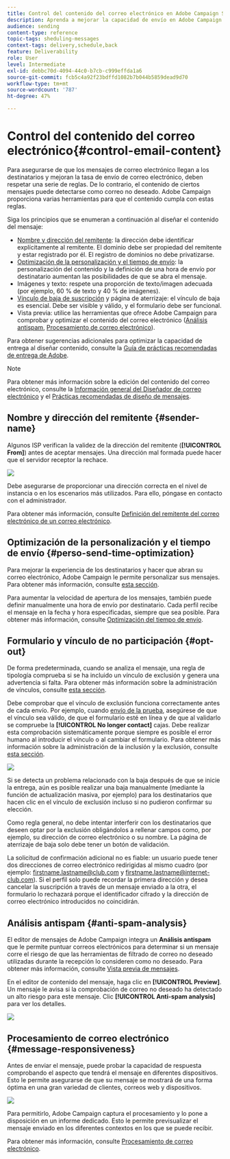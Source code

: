 ```yaml
---
title: Control del contenido del correo electrónico en Adobe Campaign Standard
description: Aprenda a mejorar la capacidad de envío en Adobe Campaign Standard al editar el contenido del correo electrónico.
audience: sending
content-type: reference
topic-tags: sheduling-messages
context-tags: delivery,schedule,back
feature: Deliverability
role: User
level: Intermediate
exl-id: debbc70d-4094-44c0-b7cb-c999effda1a6
source-git-commit: fcb5c4a92f23bdffd1082b7b044b5859dead9d70
workflow-type: tm+mt
source-wordcount: '787'
ht-degree: 47%

---
```


# Control del contenido del correo electrónico{#control-email-content}

<!--TO KEEP because specific to Campaign-->

Para asegurarse de que los mensajes de correo electrónico llegan a los destinatarios y mejoran la tasa de envío de correo electrónico, deben respetar una serie de reglas. De lo contrario, el contenido de ciertos mensajes puede detectarse como correo no deseado. Adobe Campaign proporciona varias herramientas para que el contenido cumpla con estas reglas.

Siga los principios que se enumeran a continuación al diseñar el contenido del mensaje:

* [Nombre y dirección del remitente](#sender-name): la dirección debe identificar explícitamente al remitente. El dominio debe ser propiedad del remitente y estar registrado por él. El registro de dominios no debe privatizarse.
  <!--**Subject**: Avoid excessive capitalization and punctuation, and words that are frequently used by spammers ("Win", "Free", etc.).-->
* [Optimización de la personalización y el tiempo de envío](#perso-send-time-optimization): la personalización del contenido y la definición de una hora de envío por destinatario aumentan las posibilidades de que se abra el mensaje.
* Imágenes y texto: respete una proporción de texto/imagen adecuada (por ejemplo, 60 % de texto y 40 % de imágenes).
* [Vínculo de baja de suscripción](#opt-out) y página de aterrizaje: el vínculo de baja es esencial. Debe ser visible y válido, y el formulario debe ser funcional.
* Vista previa: utilice las herramientas que ofrece Adobe Campaign para comprobar y optimizar el contenido del correo electrónico ([Análisis antispam](#anti-spam-analysis), [Procesamiento de correo electrónico](#message-responsiveness)).

Para obtener sugerencias adicionales para optimizar la capacidad de entrega al diseñar contenido, consulte la [Guía de prácticas recomendadas de entrega de Adobe](https://experienceleague.adobe.com/docs/deliverability-learn/deliverability-best-practice-guide/content-best-practices-for-optimal-delivery.html?lang=es).

>[!NOTE]
>
>Para obtener más información sobre la edición del contenido del correo electrónico, consulte la [Información general del Diseñador de correo electrónico](../../designing/using/designing-content-in-adobe-campaign.md) y el [Prácticas recomendadas de diseño de mensajes](../../designing/using/designing-content-in-adobe-campaign.md#content-design-best-practices).

## Nombre y dirección del remitente {#sender-name}

Algunos ISP verifican la validez de la dirección del remitente (**[!UICONTROL From]**) antes de aceptar mensajes. Una dirección mal formada puede hacer que el servidor receptor la rechace.

![](assets/delivery_content_edition16.png)

Debe asegurarse de proporcionar una dirección correcta en el nivel de instancia o en los escenarios más utilizados. Para ello, póngase en contacto con el administrador.

Para obtener más información, consulte [Definición del remitente del correo electrónico de un correo electrónico](../../designing/using/subject-line.md#email-sender).

## Optimización de la personalización y el tiempo de envío {#perso-send-time-optimization}

Para mejorar la experiencia de los destinatarios y hacer que abran su correo electrónico, Adobe Campaign le permite personalizar sus mensajes. Para obtener más información, consulte [esta sección](../../designing/using/personalization.md).

Para aumentar la velocidad de apertura de los mensajes, también puede definir manualmente una hora de envío por destinatario. Cada perfil recibe el mensaje en la fecha y hora especificadas, siempre que sea posible. Para obtener más información, consulte [Optimización del tiempo de envío](../../sending/using/optimizing-the-sending-time.md).

## Formulario y vínculo de no participación {#opt-out}

De forma predeterminada, cuando se analiza el mensaje, una regla de tipología comprueba si se ha incluido un vínculo de exclusión y genera una advertencia si falta. Para obtener más información sobre la administración de vínculos, consulte [esta sección](../../designing/using/links.md).

Debe comprobar que el vínculo de exclusión funciona correctamente antes de cada envío. Por ejemplo, cuando [envío de la prueba](../../sending/using/sending-proofs.md), asegúrese de que el vínculo sea válido, de que el formulario esté en línea y de que al validarlo se compruebe la **[!UICONTROL No longer contact]** cajas. Debe realizar esta comprobación sistemáticamente porque siempre es posible el error humano al introducir el vínculo o al cambiar el formulario. Para obtener más información sobre la administración de la inclusión y la exclusión, consulte [esta sección](../../audiences/using/managing-opt-in-and-opt-out-in-campaign.md).

![](assets/optin_landingpage_3.png)

Si se detecta un problema relacionado con la baja después de que se inicie la entrega, aún es posible realizar una baja manualmente (mediante la función de actualización masiva, por ejemplo) para los destinatarios que hacen clic en el vínculo de exclusión incluso si no pudieron confirmar su elección.

Como regla general, no debe intentar interferir con los destinatarios que deseen optar por la exclusión obligándolos a rellenar campos como, por ejemplo, su dirección de correo electrónico o su nombre. La página de aterrizaje de baja solo debe tener un botón de validación.

La solicitud de confirmación adicional no es fiable: un usuario puede tener dos direcciones de correo electrónico redirigidas al mismo cuadro (por ejemplo: firstname.lastname@club.com y firstname.lastname@internet-club.com). Si el perfil solo puede recordar la primera dirección y desea cancelar la suscripción a través de un mensaje enviado a la otra, el formulario lo rechazará porque el identificador cifrado y la dirección de correo electrónico introducidos no coincidirán.

## Análisis antispam {#anti-spam-analysis}

El editor de mensajes de Adobe Campaign integra un **Análisis antispam** que le permite puntuar correos electrónicos para determinar si un mensaje corre el riesgo de que las herramientas de filtrado de correo no deseado utilizadas durante la recepción lo consideren como no deseado. Para obtener más información, consulte [Vista previa de mensajes](../../sending/using/previewing-messages.md).

En el editor de contenido del mensaje, haga clic en **[!UICONTROL Preview]**. Un mensaje le avisa si la comprobación de correo no deseado ha detectado un alto riesgo para este mensaje. Clic **[!UICONTROL Anti-spam analysis]** para ver los detalles.

![](assets/sending_anti-spam_analysis.png)

## Procesamiento de correo electrónico {#message-responsiveness}

Antes de enviar el mensaje, puede probar la capacidad de respuesta comprobando el aspecto que tendrá el mensaje en diferentes dispositivos. Esto le permite asegurarse de que su mensaje se mostrará de una forma óptima en una gran variedad de clientes, correos web y dispositivos.

![](assets/inbox_rendering_report_3.png)

Para permitirlo, Adobe Campaign captura el procesamiento y lo pone a disposición en un informe dedicado. Esto le permite previsualizar el mensaje enviado en los diferentes contextos en los que se puede recibir.

Para obtener más información, consulte [Procesamiento de correo electrónico](../../sending/using/email-rendering.md).
